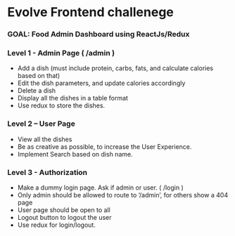 # Evolve Frontend challenege

### GOAL: **Food Admin Dashboard** using ReactJs/Redux

### Level 1 - Admin Page ( /admin )
- Add a dish (must include protein, carbs, fats, and calculate calories based on that)
- Edit the dish parameters, and update calories accordingly
- Delete a dish
- Display all the dishes in a table format
- Use redux to store the dishes.
  
### Level 2 – User Page
- View all the dishes
- Be as creative as possible, to increase the User Experience.
- Implement Search based on dish name.
  
### Level 3 - Authorization
- Make a dummy login page. Ask if admin or user. ( /login )
- Only admin should be allowed to route to ‘/admin’, for others show a 404 page
- User page should be open to all
- Logout button to logout the user
- Use redux for login/logout.